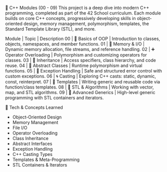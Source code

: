 📘 C++ Modules (00 - 09)
This project is a deep dive into modern C++ programming, completed as part of the 42 School curriculum. Each module builds on core C++ concepts, progressively developing skills in object-oriented design, memory management, polymorphism, templates, the Standard Template Library (STL), and more.

Module | Topic | Description
00 | 🧱 Basics of OOP | Introduction to classes, objects, namespaces, and member functions.
01 | 📁 Memory & I/O | Dynamic memory allocation, file streams, and reference handling.
02 | ➕ Operator Overloading | Polymorphism and customizing operators for classes.
03 | 🧬 Inheritance | Access specifiers, class hierarchy, and code reuse.
04 | 🧩 Abstract Classes | Runtime polymorphism and virtual functions.
05 | 🚨 Exception Handling | Safe and structured error control with custom exceptions.
06 | 🌀 Casting | Exploring C++ casts: static, dynamic, const, reinterpret.
07 | 🔣 Templates | Writing generic and reusable code via function/class templates.
08 | 🧺 STL & Algorithms | Working with vector, map, and STL algorithms.
09 | 🧠 Advanced Generics | High-level generic programming with STL containers and iterators.

🎯 Tech & Concepts Learned
- Object-Oriented Design
- Memory Management
- File I/O
- Operator Overloading
- Class Inheritance
- Abstract Interfaces
- Exception Handling
- C++ Casting Types
- Templates & Meta-Programming
- STL Containers & Iterators

